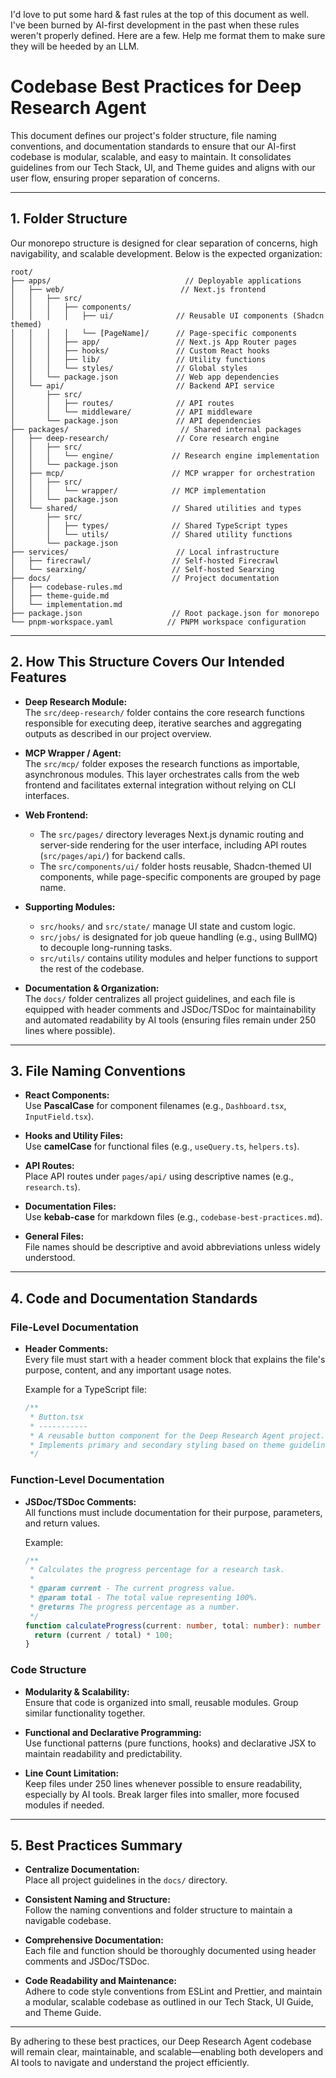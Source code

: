 I'd love to put some hard & fast rules at the top of this document as well.
I've been burned by AI-first development in the past when these rules weren't properly defined.
Here are a few. Help me format them to make sure they will be heeded by an LLM.

# Codebase Best Practices for Deep Research Agent

This document defines our project's folder structure, file naming conventions, and documentation standards to ensure that our AI-first codebase is modular, scalable, and easy to maintain. It consolidates guidelines from our Tech Stack, UI, and Theme guides and aligns with our user flow, ensuring proper separation of concerns.

---

## 1. Folder Structure

Our monorepo structure is designed for clear separation of concerns, high navigability, and scalable development. Below is the expected organization:

```
root/
├── apps/                              // Deployable applications
│   ├── web/                          // Next.js frontend
│   │   ├── src/
│   │   │   ├── components/
│   │   │   │   ├── ui/              // Reusable UI components (Shadcn themed)
│   │   │   │   └── [PageName]/      // Page-specific components
│   │   │   ├── app/                 // Next.js App Router pages
│   │   │   ├── hooks/               // Custom React hooks
│   │   │   ├── lib/                 // Utility functions
│   │   │   └── styles/              // Global styles
│   │   └── package.json             // Web app dependencies
│   └── api/                         // Backend API service
│       ├── src/
│       │   ├── routes/              // API routes
│       │   └── middleware/          // API middleware
│       └── package.json             // API dependencies
├── packages/                         // Shared internal packages
│   ├── deep-research/               // Core research engine
│   │   ├── src/
│   │   │   └── engine/             // Research engine implementation
│   │   └── package.json
│   ├── mcp/                        // MCP wrapper for orchestration
│   │   ├── src/
│   │   │   └── wrapper/            // MCP implementation
│   │   └── package.json
│   └── shared/                     // Shared utilities and types
│       ├── src/
│       │   ├── types/              // Shared TypeScript types
│       │   └── utils/              // Shared utility functions
│       └── package.json
├── services/                        // Local infrastructure
│   ├── firecrawl/                  // Self-hosted Firecrawl
│   └── searxing/                   // Self-hosted Searxing
├── docs/                           // Project documentation
│   ├── codebase-rules.md
│   ├── theme-guide.md
│   └── implementation.md
├── package.json                    // Root package.json for monorepo
└── pnpm-workspace.yaml            // PNPM workspace configuration
```

---

## 2. How This Structure Covers Our Intended Features

- **Deep Research Module:**  
  The `src/deep-research/` folder contains the core research functions responsible for executing deep, iterative searches and aggregating outputs as described in our project overview.

- **MCP Wrapper / Agent:**  
  The `src/mcp/` folder exposes the research functions as importable, asynchronous modules. This layer orchestrates calls from the web frontend and facilitates external integration without relying on CLI interfaces.

- **Web Frontend:**  
  - The `src/pages/` directory leverages Next.js dynamic routing and server-side rendering for the user interface, including API routes (`src/pages/api/`) for backend calls.
  - The `src/components/ui/` folder hosts reusable, Shadcn-themed UI components, while page-specific components are grouped by page name.

- **Supporting Modules:**  
  - `src/hooks/` and `src/state/` manage UI state and custom logic.
  - `src/jobs/` is designated for job queue handling (e.g., using BullMQ) to decouple long-running tasks.
  - `src/utils/` contains utility modules and helper functions to support the rest of the codebase.

- **Documentation & Organization:**  
  The `docs/` folder centralizes all project guidelines, and each file is equipped with header comments and JSDoc/TSDoc for maintainability and automated readability by AI tools (ensuring files remain under 250 lines where possible).

---

## 3. File Naming Conventions

- **React Components:**  
  Use **PascalCase** for component filenames (e.g., `Dashboard.tsx`, `InputField.tsx`).

- **Hooks and Utility Files:**  
  Use **camelCase** for functional files (e.g., `useQuery.ts`, `helpers.ts`).

- **API Routes:**  
  Place API routes under `pages/api/` using descriptive names (e.g., `research.ts`).

- **Documentation Files:**  
  Use **kebab-case** for markdown files (e.g., `codebase-best-practices.md`).

- **General Files:**  
  File names should be descriptive and avoid abbreviations unless widely understood.

---

## 4. Code and Documentation Standards

### File-Level Documentation
- **Header Comments:**  
  Every file must start with a header comment block that explains the file's purpose, content, and any important usage notes.
  
  Example for a TypeScript file:
  ```ts
  /**
   * Button.tsx
   * -----------
   * A reusable button component for the Deep Research Agent project.
   * Implements primary and secondary styling based on theme guidelines.
   */
  ```

### Function-Level Documentation
- **JSDoc/TSDoc Comments:**  
  All functions must include documentation for their purpose, parameters, and return values.
  
  Example:
  ```ts
  /**
   * Calculates the progress percentage for a research task.
   *
   * @param current - The current progress value.
   * @param total - The total value representing 100%.
   * @returns The progress percentage as a number.
   */
  function calculateProgress(current: number, total: number): number {
    return (current / total) * 100;
  }
  ```

### Code Structure
- **Modularity & Scalability:**  
  Ensure that code is organized into small, reusable modules. Group similar functionality together.
  
- **Functional and Declarative Programming:**  
  Use functional patterns (pure functions, hooks) and declarative JSX to maintain readability and predictability.

- **Line Count Limitation:**  
  Keep files under 250 lines whenever possible to ensure readability, especially by AI tools. Break larger files into smaller, more focused modules if needed.

---

## 5. Best Practices Summary

- **Centralize Documentation:**  
  Place all project guidelines in the `docs/` directory.
  
- **Consistent Naming and Structure:**  
  Follow the naming conventions and folder structure to maintain a navigable codebase.
  
- **Comprehensive Documentation:**  
  Each file and function should be thoroughly documented using header comments and JSDoc/TSDoc.
  
- **Code Readability and Maintenance:**  
  Adhere to code style conventions from ESLint and Prettier, and maintain a modular, scalable codebase as outlined in our Tech Stack, UI Guide, and Theme Guide.

---

By adhering to these best practices, our Deep Research Agent codebase will remain clear, maintainable, and scalable—enabling both developers and AI tools to navigate and understand the project efficiently.